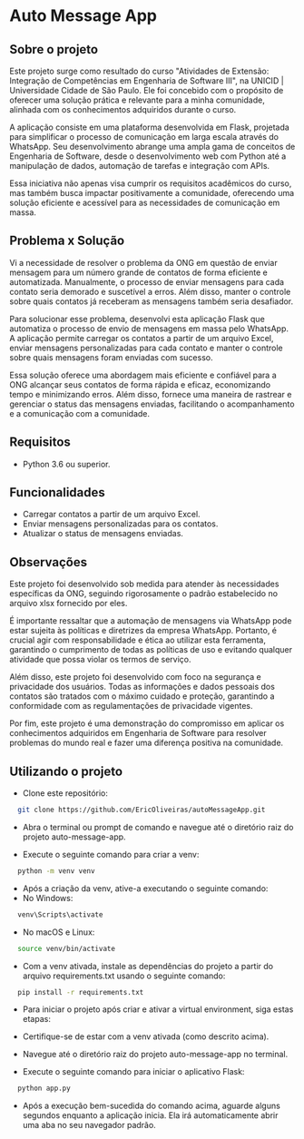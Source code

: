 # Auto Message App

## Sobre o projeto

Este projeto surge como resultado do curso "Atividades de Extensão: Integração de Competências em Engenharia de Software
III", na UNICID | Universidade Cidade de São Paulo. Ele foi concebido com o propósito de oferecer uma solução prática e
relevante para a minha comunidade, alinhada com os conhecimentos adquiridos durante o curso.

A aplicação consiste em uma plataforma desenvolvida em Flask, projetada para simplificar o processo de comunicação em
larga escala através do WhatsApp. Seu desenvolvimento abrange uma ampla gama de conceitos de Engenharia de Software,
desde o desenvolvimento web com Python até a manipulação de dados, automação de tarefas e integração com APIs.

Essa iniciativa não apenas visa cumprir os requisitos acadêmicos do curso, mas também busca impactar positivamente a
comunidade, oferecendo uma solução eficiente e acessível para as necessidades de comunicação em massa.

## Problema x Solução

Vi a necessidade de resolver o problema da ONG em questão de enviar mensagem para um número grande de contatos de forma
eficiente e automatizada. Manualmente, o processo de enviar mensagens para cada contato seria demorado e suscetível a
erros. Além disso, manter o controle sobre quais contatos já receberam as mensagens também seria desafiador.

Para solucionar esse problema, desenvolvi esta aplicação Flask que automatiza o processo de envio de mensagens em massa
pelo WhatsApp. A aplicação permite carregar os contatos a partir de um arquivo Excel, enviar mensagens personalizadas
para cada contato e manter o controle sobre quais mensagens foram enviadas com sucesso.

Essa solução oferece uma abordagem mais eficiente e confiável para a ONG alcançar seus contatos de forma rápida e
eficaz, economizando tempo e minimizando erros. Além disso, fornece uma maneira de rastrear e gerenciar o status das
mensagens enviadas, facilitando o acompanhamento e a comunicação com a comunidade.

## Requisitos

- Python 3.6 ou superior.

## Funcionalidades

- Carregar contatos a partir de um arquivo Excel.
- Enviar mensagens personalizadas para os contatos.
- Atualizar o status de mensagens enviadas.

## Observações

Este projeto foi desenvolvido sob medida para atender às necessidades específicas da ONG, seguindo rigorosamente o
padrão estabelecido no arquivo xlsx fornecido por eles.

É importante ressaltar que a automação de mensagens via WhatsApp pode estar sujeita às políticas e diretrizes da empresa
WhatsApp. Portanto, é crucial agir com responsabilidade e ética ao utilizar esta ferramenta, garantindo o cumprimento de
todas as políticas de uso e evitando qualquer atividade que possa violar os termos de serviço.

Além disso, este projeto foi desenvolvido com foco na segurança e privacidade dos usuários. Todas as informações e dados
pessoais dos contatos são tratados com o máximo cuidado e proteção, garantindo a conformidade com as regulamentações de
privacidade vigentes.

Por fim, este projeto é uma demonstração do compromisso em aplicar os conhecimentos adquiridos em Engenharia de Software
para resolver problemas do mundo real e fazer uma diferença positiva na comunidade.

## Utilizando o projeto

- Clone este repositório:

```bash
  git clone https://github.com/EricOliveiras/autoMessageApp.git
```

- Abra o terminal ou prompt de comando e navegue até o diretório raiz do projeto auto-message-app.

- Execute o seguinte comando para criar a venv:

```bash
  python -m venv venv
```

- Após a criação da venv, ative-a executando o seguinte comando:
- No Windows:

```bash
  venv\Scripts\activate
```

- No macOS e Linux:

```bash
  source venv/bin/activate
```

- Com a venv ativada, instale as dependências do projeto a partir do arquivo requirements.txt usando o seguinte comando:

```bash
  pip install -r requirements.txt
```

- Para iniciar o projeto após criar e ativar a virtual environment, siga estas etapas:

- Certifique-se de estar com a venv ativada (como descrito acima).
- Navegue até o diretório raiz do projeto auto-message-app no terminal.
- Execute o seguinte comando para iniciar o aplicativo Flask:

```bash
  python app.py
```

- Após a execução bem-sucedida do comando acima, aguarde alguns segundos enquanto a aplicação inicia. Ela irá
  automaticamente abrir uma aba no seu navegador padrão.